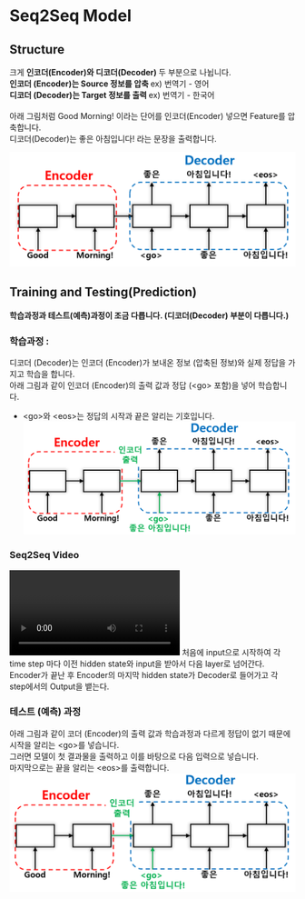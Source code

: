 # Seq2Seq Model
## Structure
크게 <b> 인코더(Encoder)와 디코더(Decoder) </b> 두 부분으로 나뉩니다. <br />
<b> 인코더 (Encoder)는 Source 정보를 압축 </b> ex) 번역기 - 영어 <br />
<b> 디코더 (Decoder)는 Target 정보를 출력 </b> ex) 번역기 - 한국어 <br /> <br />
아래 그림처럼 Good Morning! 이라는 단어를 인코더(Encoder) 넣으면 Feature를 압축합니다. <br />
디코더(Decoder)는 좋은 아침입니다! 라는 문장을 출력합니다. <br />

![alt text](image/seq2seq.PNG) <br />

## Training and Testing(Prediction)
<b>학습과정과 테스트(예측)과정이 조금 다릅니다. (디코더(Decoder) 부분이 다릅니다.) </b> <br /> 
### 학습과정 : <br />
디코더 (Decoder)는 인코더 (Encoder)가 보내온 정보 (압축된 정보)와 실제 정답을 가지고 학습을 합니다. <br /> 
아래 그림과 같이 인코더 (Encoder)의 출력 값과 정답 (\<go\> 포함)을 넣어 학습합니다. <br />
- \<go\>와 \<eos\>는 정답의 시작과 끝은 알리는 기호입니다. <br />
![alt text](image/seq2seq_train.PNG) <br />

### Seq2Seq Video
![Seq2Seq](video/seq2seq.mp4)
처음에 input으로 시작하여 각 time step 마다 이전 hidden state와 input을 받아서 다음 layer로 넘어간다. <br />
Encoder가 끝난 후 Encoder의 마지막 hidden state가 Decoder로 들어가고 각 step에서의 Output을 뱉는다. <br />

### 테스트 (예측) 과정 <br />
아래 그림과 같이 코더 (Encoder)의 출력 값과 학습과정과 다르게 정답이 없기 때문에 시작을 알리는 \<go\>를 넣습니다. <br />
그러면 모델이 첫 결과물을 출력하고 이를 바탕으로 다음 입력으로 넣습니다. <br />
마지막으로는 끝을 알리는 \<eos\>를 출력합니다. <br />
![alt text](image/seq2seq_train.PNG)



